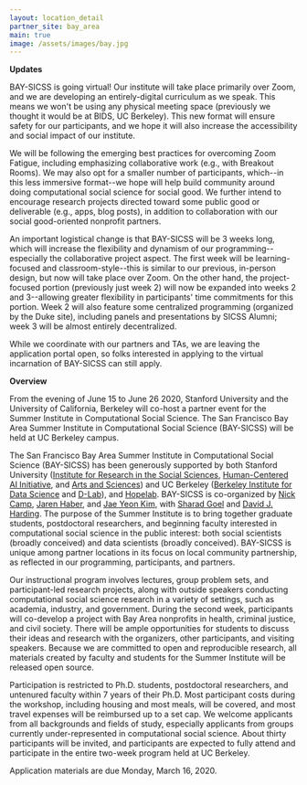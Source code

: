 ```yaml
---
layout: location_detail
partner_site: bay_area
main: true
image: /assets/images/bay.jpg
---
```


**Updates** 

BAY-SICSS is going virtual! Our institute will take place primarily over Zoom, and we are developing an entirely-digital curriculum as we speak. This means we won't be using any physical meeting space (previously we thought it would be at BIDS, UC Berkeley). This new format will ensure safety for our participants, and we hope it will also increase the accessibility and social impact of our institute. 

We will be following the emerging best practices for overcoming Zoom Fatigue, including emphasizing collaborative work (e.g., with Breakout Rooms). We may also opt for a smaller number of participants, which--in this less immersive format--we hope will help build community around doing computational social science for social good. We further intend to encourage research projects directed toward some public good or deliverable (e.g., apps, blog posts), in addition to collaboration with our social good-oriented nonprofit partners.

An important logistical change is that BAY-SICSS will be 3 weeks long, which will increase the flexibility and dynamism of our programming--especially the collaborative project aspect. The first week will be learning-focused and classroom-style--this is similar to our previous, in-person design, but now will take place over Zoom. On the other hand, the project-focused portion (previously just week 2) will now be expanded into weeks 2 and 3--allowing greater flexibility in participants' time commitments for this portion. Week 2 will also feature some centralized programming (organized by the Duke site), including panels and presentations by SICSS Alumni; week 3 will be almost entirely decentralized.

While we coordinate with our partners and TAs, we are leaving the application portal open, so folks interested in applying to the virtual incarnation of BAY-SICSS can still apply. 


**Overview**

From the evening of June 15 to June 26 2020, Stanford University and the University of California, Berkeley will co-host a partner event for the Summer Institute in Computational Social Science. The San Francisco Bay Area Summer Institute in Computational Social Science (BAY-SICSS) will be held at UC Berkeley campus. 

The San Francisco Bay Area Summer Institute in Computational Social Science (BAY-SICSS) has been generously supported by both Stanford University ([Institute for Research in the Social Sciences](https://iriss.stanford.edu/), [Human-Centered AI Initiative](https://hai.stanford.edu/), and [Arts and Sciences](https://exploredegrees.stanford.edu/schoolofhumanitiesandsciences/)) and UC Berkeley ([Berkeley Institute for Data Science](https://bids.berkeley.edu/) and [D-Lab](https://dlab.berkeley.edu/)), and [Hopelab](https://hopelab.org/). BAY-SICSS is co-organized by [Nick Camp](https://ncamp.people.stanford.edu/), [Jaren Haber](https://www.jarenhaber.com/), and [Jae Yeon Kim](https://jaeyk.github.io/), with [Sharad Goel](https://5harad.com/) and [David J. Harding](https://sociology.berkeley.edu/faculty/david-j-harding).
The purpose of the Summer Institute is to bring together graduate students, postdoctoral researchers, and beginning faculty interested in computational social science in the public interest: both social scientists (broadly conceived) and data scientists (broadly conceived). BAY-SICSS is unique among partner locations in its focus on local community partnership, as reflected in our programming, participants, and partners. 

Our instructional program involves lectures, group problem sets, and participant-led research projects, along with outside speakers conducting computational social science research in a variety of settings, such as academia, industry, and government. During the second week, participants will co-develop a project with Bay Area nonprofits in health, criminal justice, and civil society. There will be ample opportunities for students to discuss their ideas and research with the organizers, other participants, and visiting speakers. Because we are committed to open and reproducible research, all materials created by faculty and students for the Summer Institute will be released open source. 

Participation is restricted to Ph.D. students, postdoctoral researchers, and untenured faculty within 7 years of their Ph.D. Most participant costs during the workshop, including housing and most meals, will be covered, and most travel expenses will be reimbursed up to a set cap. We welcome applicants from all backgrounds and fields of study, especially applicants from groups currently under-represented in computational social science. About thirty participants will be invited, and participants are expected to fully attend and participate in the entire two-week program held at UC Berkeley.

Application materials are due Monday, March 16, 2020.
